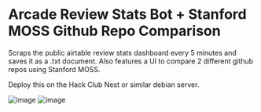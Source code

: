 # Arcade Review Stats Bot + Stanford MOSS Github Repo Comparison
Scraps the public airtable review stats dashboard every 5 minutes and saves it as a .txt document. Also features a UI to compare 2 different github repos using Stanford MOSS.

Deploy this on the Hack Club Nest or similar debian server.

![image](https://github.com/user-attachments/assets/6148ea3f-e9bb-4173-98a2-c6c4e99c33ca)
![image](https://github.com/user-attachments/assets/6aa66451-b523-4bea-9f29-a0a6b0f1ef31)

